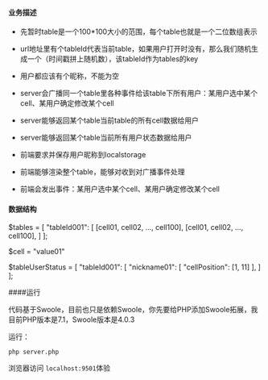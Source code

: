 

#### 业务描述

- 先暂时table是一个100*100大小的范围，每个table也就是一个二位数组表示

- url地址里有个tableId代表当前table，如果用户打开时没有，那么我们随机生成一个（时间戳拼上随机数），该tableId作为tables的key

- 用户都应该有个昵称，不能为空

- server会广播同一个table里各种事件给该table下所有用户：某用户选中某个cell、某用户确定修改某个cell

- server能够返回某个table当前table的所有cell数据给用户

- server能够返回某个table当前所有用户状态数据给用户

- 前端要求并保存用户昵称到localstorage

- 前端能够渲染整个table，能够对收到对广播事件处理

- 前端会发出事件：某用户选中某个cell、某用户确定修改某个cell



#### 数据结构

$tables = [
    "tableId001": [
        [cell01, cell02, ..., cell100],
        [cell01, cell02, ..., cell100],
    ]
];

$cell = "value01"

$tableUserStatus = [
    "tableId001": [
        "nickname01": [
            "cellPosition": [1, 11]
        ],
    ]
];


####运行

代码基于Swoole，目前也只是依赖Swoole，你先要给PHP添加Swoole拓展，我目前PHP版本是7.1，Swoole版本是4.0.3

运行：

```php server.php```


浏览器访问 `localhost:9501`体验